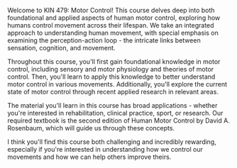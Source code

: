 Welcome to KIN 479: Motor Control! This course delves deep into both foundational and applied aspects of human motor control, exploring how humans control movement across their lifespan. We take an integrated approach to understanding human movement, with special emphasis on examining the perception-action loop - the intricate links between sensation, cognition, and movement.

Throughout this course, you'll first gain foundational knowledge in motor control, including sensory and motor physiology and theories of motor control. Then, you'll learn to apply this knowledge to better understand motor control in various movements. Additionally, you'll explore the current state of motor control through recent applied research in relevant areas.

The material you'll learn in this course has broad applications - whether you're interested in rehabilitation, clinical practice, sport, or research. Our required textbook is the second edition of Human Motor Control by David A. Rosenbaum, which will guide us through these concepts.

I think you'll find this course both challenging and incredibly rewarding, especially if you're interested in understanding how we control our movements and how we can help others improve theirs.
